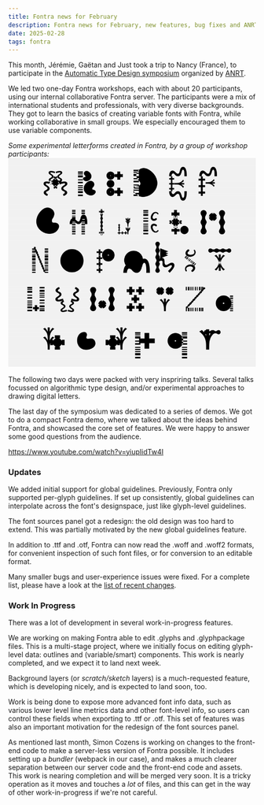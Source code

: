 ```yaml
---
title: Fontra news for February
description: Fontra news for February, new features, bug fixes and ANRT Automatic Type Design symposium
date: 2025-02-28
tags: fontra
---
```

This month, Jérémie, Gaëtan and Just took a trip to Nancy (France), to participate in the [Automatic Type Design symposium](https://automatic-type-design.anrt-nancy.fr/colloques/automatic-type-design-3) organized by [ANRT](https://anrt-nancy.fr/en).

We led two one-day Fontra workshops, each with about 20 participants, using our internal collaborative Fontra server. The participants were a mix of international students and professionals, with very diverse backgrounds. They got to learn the basics of creating variable fonts with Fontra, while working collaborative in small groups. We especially encouraged them to use variable components.

_Some experimental letterforms created in Fontra, by a group of workshop participants:_
<img src="./workshopfontra.gif" alt="Screen recording of moving letterforms">


The following two days were packed with very inspriring talks. Several talks focussed on algorithmic type design, and/or experimental approaches to drawing digital letters.

The last day of the symposium was dedicated to a series of demos. We got to do a compact Fontra demo, where we talked about the ideas behind Fontra, and showcased the core set of features. We were happy to answer some good questions from the audience.

https://www.youtube.com/watch?v=yiupIidTw4I

### Updates

We added initial support for global guidelines. Previously, Fontra only supported per-glyph guidelines. If set up consistently, global guidelines can interpolate across the font's designspace, just like glyph-level guidelines.

The font sources panel got a redesign: the old design was too hard to extend. This was partially motivated by the new global guidelines feature.

In addition to .ttf and .otf, Fontra can now read the .woff and .woff2 formats, for convenient inspection of such font files, or for conversion to an editable format.

Many smaller bugs and user-experience issues were fixed. For a complete list, please have a look at the [list of recent changes](https://fontra.xyz/changelog.html).

### Work In Progress

There was a lot of development in several work-in-progress features.

We are working on making Fontra able to edit .glyphs and .glyphpackage files. This is a multi-stage project, where we initially focus on editing glyph-level data: outlines and (variable/smart) components. This work is nearly completed, and we expect it to land next week.

Background layers (or _scratch/sketch_ layers) is a much-requested feature, which is developing nicely, and is expected to land soon, too.

Work is being done to expose more advanced font info data, such as various lower level line metrics data and other font-level info, so users can control these fields when exporting to .ttf or .otf. This set of features was also an important motivation for the redesign of the font sources panel.

As mentioned last month, Simon Cozens is working on changes to the front-end code to make a server-less version of Fontra possible. It includes setting up a _bundler_ (webpack in our case), and makes a much clearer separation between our server code and the front-end code and assets. This work is nearing completion and will be merged very soon. It is a tricky operation as it moves and touches a _lot_ of files, and this can get in the way of other work-in-progress if we're not careful.
